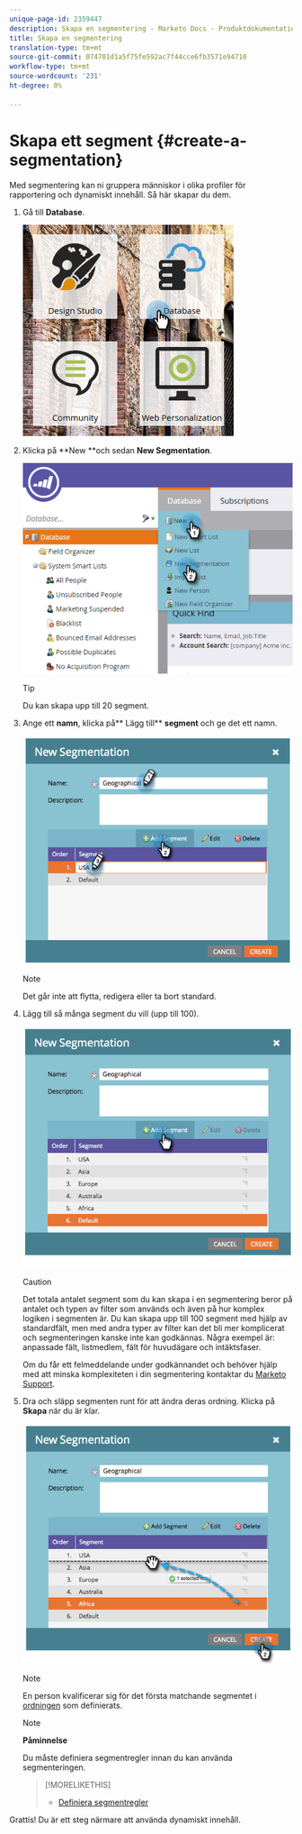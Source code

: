 ```yaml
---
unique-page-id: 2359447
description: Skapa en segmentering - Marketo Docs - Produktdokumentation
title: Skapa en segmentering
translation-type: tm+mt
source-git-commit: 074701d1a5f75fe592ac7f44cce6fb3571e94710
workflow-type: tm+mt
source-wordcount: '231'
ht-degree: 0%

---
```



# Skapa ett segment {#create-a-segmentation}

Med segmentering kan ni gruppera människor i olika profiler för rapportering och dynamiskt innehåll. Så här skapar du dem.

1. Gå till **Database**.

   ![](assets/image2017-3-28-13-3a44-3a54.png)

1. Klicka på **New **och sedan **New Segmentation**.

   ![](assets/image2017-3-28-13-3a56-3a57.png)

   >[!TIP]
   >
   >Du kan skapa upp till 20 segment.

1. Ange ett **namn**, klicka på** Lägg till** **segment** och ge det ett namn.

   ![](assets/image2014-9-15-10-3a1-3a1.png)

   >[!NOTE]
   >
   >Det går inte att flytta, redigera eller ta bort standard.

1. Lägg till så många segment du vill (upp till 100).

   ![](assets/image2014-9-15-10-3a1-3a16.png)

   >[!CAUTION]
   >
   >Det totala antalet segment som du kan skapa i en segmentering beror på antalet och typen av filter som används och även på hur komplex logiken i segmenten är. Du kan skapa upp till 100 segment med hjälp av standardfält, men med andra typer av filter kan det bli mer komplicerat och segmenteringen kanske inte kan godkännas. Några exempel är: anpassade fält, listmedlem, fält för huvudägare och intäktsfaser.
   >
   >
   >Om du får ett felmeddelande under godkännandet och behöver hjälp med att minska komplexiteten i din segmentering kontaktar du [Marketo Support](http://docs.marketo.com/cdn-cgi/l/email-protection#e794929797889593a78a86958c829388c984888a).

1. Dra och släpp segmenten runt för att ändra deras ordning. Klicka på **Skapa** när du är klar.

   ![](assets/image2014-9-15-10-3a1-3a30.png)

   >[!NOTE]
   >
   >En person kvalificerar sig för det första matchande segmentet i [ordningen](segmentation-order-priority.md) som definierats.

   >[!NOTE]
   >
   >**Påminnelse**
   >
   >
   >Du måste definiera segmentregler innan du kan använda segmenteringen.

   >[!MORELIKETHIS]
   >
   >
   >    
   >    
   >    * [Definiera segmentregler](define-segment-rules.md)


Grattis! Du är ett steg närmare att använda dynamiskt innehåll.